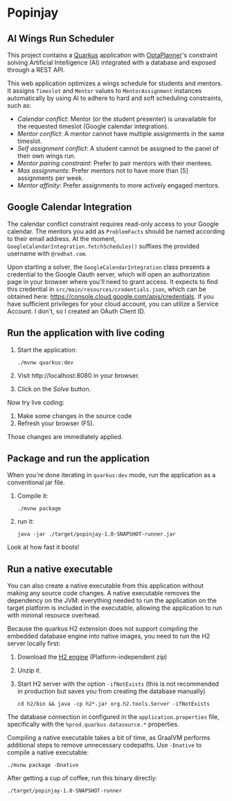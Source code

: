 # Popinjay
## AI Wings Run Scheduler

This project contains a [Quarkus](https://quarkus.io/) application
with [OptaPlanner](https://www.optaplanner.org/)'s constraint solving Artificial Intelligence (AI)
integrated with a database and exposed through a REST API.

This web application optimizes a wings schedule for students and mentors.
It assigns `Timeslot` and `Mentor` values to `MentorAssignment` instances automatically
by using AI to adhere to hard and soft scheduling constraints, such as:

* *Calendar conflict*: Mentor (or the student presenter) is unavailable for the requested timeslot (Google calendar integration).
* *Mentor conflict*: A mentor cannot have multiple assignments in the same timeslot.
* *Self assignment conflict*: A student cannot be assigned to the panel of their own wings run.
* *Mentor pairing constraint*:  Prefer to pair mentors with their mentees.
* *Max assignments*: Prefer mentors not to have more than [5] assignments per week.
* *Mentor affinity*: Prefer assignments to more actively engaged mentors.

## Google Calendar Integration
The calendar conflict constraint requires read-only access to your Google calendar. The mentors you add as `ProblemFacts` should be named according to their email address. At the moment, `GoogleCalendarIntegration.fetchSchedules()` suffixes the provided username with `@redhat.com`.

Upon starting a solver, the `GoogleCalendarIntegration` class presents a credential to the Google Oauth server, which will open an authorization page in your browser where you'll need to grant access. It expects to find this credential in `src/main/resources/credentials.json`, which can be obtained here: https://console.cloud.google.com/apis/credentials. If you have sufficient privileges for your cloud account, you can utilize a Service Account. I don't, so I created an OAuth Client ID.


## Run the application with live coding

1. Start the application:

    ```
    ./mvnw quarkus:dev
    ```

2. Visit http://localhost:8080 in your browser.
3. Click on the _Solve_ button.

Now try live coding:

1. Make some changes in the source code
2. Refresh your browser (F5).

Those changes are immediately applied.

## Package and run the application

When you're done iterating in `quarkus:dev` mode, run the application as a conventional jar file.

1. Compile it:

    ```
    ./mvnw package
    ```

2. run it:

    ```
    java -jar ./target/popinjay-1.0-SNAPSHOT-runner.jar
    ```

Look at how fast it boots!

## Run a native executable

You can also create a native executable from this application without making any
source code changes. A native executable removes the dependency on the JVM:
everything needed to run the application on the target platform is included in
the executable, allowing the application to run with minimal resource overhead.

Because the quarkus H2 extension does not support compiling the embedded database engine into native images,
you need to run the H2 server locally first:

 1. Download the [H2 engine](http://www.h2database.com/html/download.html) (Platform-independent zip)
 
 2. Unzip it.

 3. Start H2 server with the option `-ifNotExists` (this is not recommended in production but saves you from creating the database manually)

    ```shell script
    cd h2/bin && java -cp h2*.jar org.h2.tools.Server -ifNotExists
    ```

The database connection in configured in the `application.properties` file,
specifically with the `%prod.quarkus.datasource.*` properties.


Compiling a native executable takes a bit of time,
 as GraalVM performs additional steps to remove unnecessary codepaths.
 Use `-Dnative` to compile a native executable:

```
./mvnw package -Dnative
```
After getting a cup of coffee, run this binary directly:

```
./target/popinjay-1.0-SNAPSHOT-runner
```
